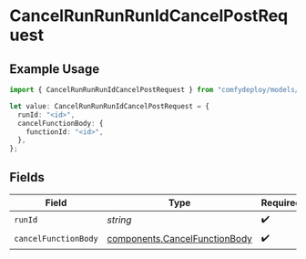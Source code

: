 # CancelRunRunRunIdCancelPostRequest

## Example Usage

```typescript
import { CancelRunRunRunIdCancelPostRequest } from "comfydeploy/models/operations";

let value: CancelRunRunRunIdCancelPostRequest = {
  runId: "<id>",
  cancelFunctionBody: {
    functionId: "<id>",
  },
};
```

## Fields

| Field                                                                          | Type                                                                           | Required                                                                       | Description                                                                    |
| ------------------------------------------------------------------------------ | ------------------------------------------------------------------------------ | ------------------------------------------------------------------------------ | ------------------------------------------------------------------------------ |
| `runId`                                                                        | *string*                                                                       | :heavy_check_mark:                                                             | N/A                                                                            |
| `cancelFunctionBody`                                                           | [components.CancelFunctionBody](../../models/components/cancelfunctionbody.md) | :heavy_check_mark:                                                             | N/A                                                                            |